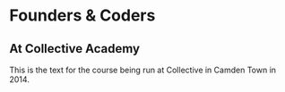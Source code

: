 # Founders & Coders

## At Collective Academy

This is the text for the course being run at Collective in Camden Town in 2014.

